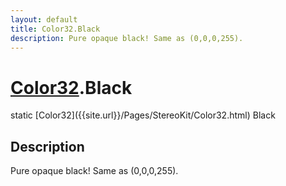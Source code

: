 ```yaml
---
layout: default
title: Color32.Black
description: Pure opaque black! Same as (0,0,0,255).
---
```

# [Color32]({{site.url}}/Pages/StereoKit/Color32.html).Black

<div class='signature' markdown='1'>
static [Color32]({{site.url}}/Pages/StereoKit/Color32.html) Black
</div>

## Description
Pure opaque black! Same as (0,0,0,255).

